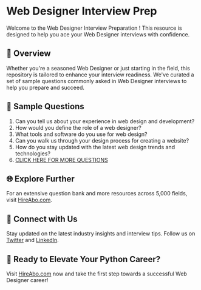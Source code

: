 # Web Designer Interview Prep

Welcome to the Web Designer Interview Preparation ! This resource is designed to help you ace your Web Designer interviews with confidence.

## 🚀 Overview

Whether you're a seasoned Web Designer or just starting in the field, this repository is tailored to enhance your interview readiness. We've curated a set of sample questions commonly asked in Web Designer interviews to help you prepare and succeed.

## 📝 Sample Questions

1. Can you tell us about your experience in web design and development?
2. How would you define the role of a web designer?
3. What tools and software do you use for web design?
4. Can you walk us through your design process for creating a website?
5. How do you stay updated with the latest web design trends and technologies?
6. [CLICK HERE FOR MORE QUESTIONS](https://hireabo.com/job/6_0_8/Web%20Designer)

## 🌐 Explore Further

For an extensive question bank and more resources across 5,000 fields, visit [HireAbo.com](https://www.hireabo.com).

## 📱 Connect with Us

Stay updated on the latest industry insights and interview tips. Follow us on [Twitter](https://twitter.com/hireabo) and [LinkedIn](https://www.linkedin.com/in/hire-abo-3609972a8/).

## 🚀 Ready to Elevate Your Python Career?

Visit [HireAbo.com](https://www.hireabo.com) now and take the first step towards a successful Web Designer career!
